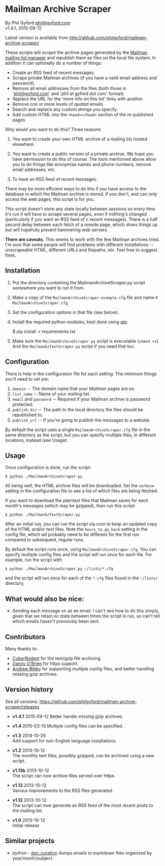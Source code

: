 # Mailman Archive Scraper

By Phil Gyford <phil@gyford.com>  
v1.4.1, 2015-09-12

Latest version is available from <http://github.com/philgyford/mailman-archive-scraper/>

These scripts will scrape the archive pages generated by the [Mailman mailing list manager](http://www.gnu.org/software/mailman/index.html) and republish them as files on the local file system. In addition it can optionally do a number of things:

* Create an RSS feed of recent messages.
* Scrape private Mailman archives (if you have a valid email address and password).
* Remove all email addresses from the files (both those in 'phil@gyford.com' and 'phil at gyford dot com' format).
* Replace the URL for the 'more info on this list' links with another.
* Remove one or more levels of quoted emails.
* Search and replace any custom strings you specify.
* Add custom HTML into the `<head></head>` section of the re-published pages.

Why would you want to do this? Three reasons:

1. You want to create your own HTML archive of a mailing list hosted elsewhere.

2. You want to create a public version of a private archive. We hope you have permission to do this of course. The tools mentioned above allow you to do things like anonymise names and phone numbers, remove email addresses, etc.

3. To have an RSS feed of recent messages.

There may be more efficient ways to do this if you have access to the database in which the Mailman archive is stored. If you don't, and can only access the web pages, this script is for you.

This script doesn't store any state locally between sessions so every time it's run it will have to scrape several pages, even if nothing's changed (particularly if you want an RSS feed of n recent messages). There is a half second delay between each fetch of a remote page, which slows things up but will hopefully prevent hammering web servers.

**There are caveats.** This seems to work with the few Mailman archives tried. I'm sure that some people will find problems with different installations -- unscrapeable HTML, different URLs and filepaths, etc. Feel free to suggest fixes.


## Installation

1. Put the directory containing the MailmanArchiveScraper.py script somewhere you want to run it from.

2. Make a copy of the `MailmanArchiveScraper-example.cfg` file and name it `MailmanArchiveScraper.cfg`.

3. Set the configuration options in that file (see below).

4. Install the required python modules, best done using [pip](https://pypi.python.org/pypi/pip):

	$ pip install -r requirements.txt

5. Make sure the `MailmanArchiveScraper.py` script is executable (`chmod +x`). And the `MailmanGzTextScraper.py` script if you need that too.


## Configuration

There is help in the configuration file for each setting. The minimum things you'll need to set are:

1. `domain` -- The domain name that your Mailman pages are on.
2. `list_name` -- Name of your mailing list.
3. `email` and `password` -- Required if your Mailman archive is password protected.
4. `publish_dir` -- The path to the local directory the files should be republished to.
5. `publish_url` -- If you're going to publish the messages to a website.

By default the script uses a single `MailmanArchiveScraper.cfg` file in the same directory as the script, but you can specify multiple files, in different locations, instead (see Usage).


## Usage

Once configuration is done, run the script:

	$ python ./MailmanArchiveScraper.py

All being well, the HTML archive files will be downloaded. Set the `verbose` setting in the configuration file to see a list of which files are being fetched.

If you want to download the plaintext files that Mailman saves for each month's messages (which may be gzipped), then run this script:

	$ python ./MailmanGzTextScraper.py

After an initial run, you can run the script via cron to keep an updated copy of the HTML and/or text files. Note the `hours_to_go_back` setting in the config file, which wil probably need to be different for the first run compared to subsequent, regular runs.

By default the script runs once, using `MailmanArchiveScraper.cfg`. You can specify multiple config files and the script will run once for each file. For example, run the script with:

	$ python ./MailmanArchiveScraper.py ~/lists/*.cfg

and the script will run once for each of the `*.cfg` files found in the `~/lists/` directory.


## What would also be nice:

* Sending each message on as an email. I can't see how to do this simply, given that we retain no state between times the script is run, so can't tell which emails haven't previously been sent.


## Contributors

Many thanks to:

* [CyberRodent](https://github.com/cyberrodent) for the text/gzip file archiving.
* [Danny O'Brien](https://github.com/dannyob) for https support.
* [Andrew Bibby](https://github.com/bibby) for supporting multiple config files, and better handling missing gzip archives.


## Version history

See all versions: https://github.com/philgyford/mailman-archive-scraper/releases

* **v1.4.1** 2015-09-12
  Better handle missing gzip archives.

* **v1.4** 2015-03-15
  Multiple config files can be specified.

* **v1.3** 2014-10-26  
  Add support for non-English language installations.

* **v1.2** 2013-10-12  
  The monthly text files, possibly gzipped, can be archived using a new script.

* **v1.13b** 2013-10-12  
  The script can now archive files served over https.

* **v1.13** 2013-10-12  
  Various improvements to the RSS files generated.

* **v1.12** 2013-10-12  
  The script can now generate an RSS feed of the most recent posts to the mailing list.

* **v1.0** 2013-10-12  
  Initial release

  
## Similar projects
- python - [doc_curation](https://github.com/sanskrit-coders/doc_curation/blob/master/doc_curation/mail_stream/mailman.py) dumps emails to markdown files organized by year/month/subject.
